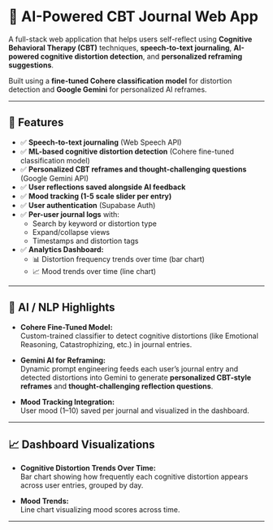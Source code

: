 # 🧠 AI-Powered CBT Journal Web App

A full-stack web application that helps users self-reflect using **Cognitive Behavioral Therapy (CBT)** techniques, **speech-to-text journaling**, **AI-powered cognitive distortion detection**, and **personalized reframing suggestions**.

Built using a **fine-tuned Cohere classification model** for distortion detection and **Google Gemini** for personalized AI reframes.

---

## 🚀 Features

- ✅ **Speech-to-text journaling** (Web Speech API)  
- ✅ **ML-based cognitive distortion detection** (Cohere fine-tuned classification model)  
- ✅ **Personalized CBT reframes and thought-challenging questions** (Google Gemini API)  
- ✅ **User reflections saved alongside AI feedback**  
- ✅ **Mood tracking (1-5 scale slider per entry)**  
- ✅ **User authentication** (Supabase Auth)  
- ✅ **Per-user journal logs** with:
  - Search by keyword or distortion type
  - Expand/collapse views
  - Timestamps and distortion tags  
- ✅ **Analytics Dashboard:**
  - 📊 Distortion frequency trends over time (bar chart)
  - 📈 Mood trends over time (line chart)

---

## 🧠 AI / NLP Highlights

- **Cohere Fine-Tuned Model:**  
Custom-trained classifier to detect cognitive distortions (like Emotional Reasoning, Catastrophizing, etc.) in journal entries.

- **Gemini AI for Reframing:**  
Dynamic prompt engineering feeds each user’s journal entry and detected distortions into Gemini to generate **personalized CBT-style reframes** and **thought-challenging reflection questions**.

- **Mood Tracking Integration:**  
User mood (1–10) saved per journal and visualized in the dashboard.

---

## 📈 Dashboard Visualizations

- **Cognitive Distortion Trends Over Time:**  
Bar chart showing how frequently each cognitive distortion appears across user entries, grouped by day.

- **Mood Trends:**  
Line chart visualizing mood scores across time.

---

